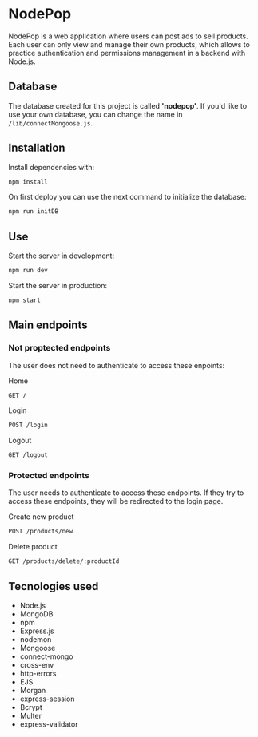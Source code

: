 # NodePop 

NodePop is a web application where users can post ads to sell products. 
Each user can only view and manage their own products, which allows to practice authentication and permissions management in a backend with Node.js.

## Database

The database created for this project is called **'nodepop'**. If you'd like to use your own database, you can change the name in `/lib/connectMongoose.js`.

## Installation

Install dependencies with:

```sh
npm install
```

On first deploy you can use the next command to initialize the database:

```sh
npm run initDB
```

## Use

Start the server in development:

```sh
npm run dev
```

Start the server in production:

```sh
npm start
```

## Main endpoints

### Not proptected endpoints

The user does not need to authenticate to access these enpoints:

Home

```sh
GET /
```

Login

```sh
POST /login
```

Logout

```sh
GET /logout
```

### Protected endpoints

The user needs to authenticate to access these endpoints. If they try to access these endpoints, they will be redirected to the login page.

Create new product

```sh
POST /products/new
```

Delete product

```sh
GET /products/delete/:productId
```

## Tecnologies used

- Node.js
- MongoDB
- npm
- Express.js
- nodemon
- Mongoose
- connect-mongo
- cross-env
- http-errors
- EJS
- Morgan
- express-session
- Bcrypt
- Multer
- express-validator



